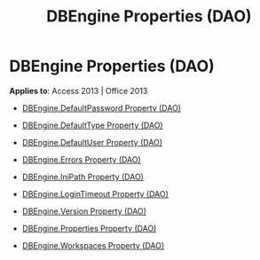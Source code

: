 ﻿---
title: DBEngine Properties (DAO)
TOCTitle: Properties
ms:assetid: 0aca1067-759b-41f4-9c17-affc7315a625
ms:mtpsurl: https://msdn.microsoft.com/library/Dn123648(v=office.15)
ms:contentKeyID: 52071290
ms.date: 09/18/2015
mtps_version: v=office.15
---

# DBEngine Properties (DAO)


**Applies to**: Access 2013 | Office 2013



  - [DBEngine.DefaultPassword Property (DAO)](dbengine-defaultpassword-property-dao.md)

  - [DBEngine.DefaultType Property (DAO)](dbengine-defaulttype-property-dao.md)

  - [DBEngine.DefaultUser Property (DAO)](dbengine-defaultuser-property-dao.md)

  - [DBEngine.Errors Property (DAO)](dbengine-errors-property-dao.md)

  - [DBEngine.IniPath Property (DAO)](dbengine-inipath-property-dao.md)

  - [DBEngine.LoginTimeout Property (DAO)](dbengine-logintimeout-property-dao.md)

  - [DBEngine.Version Property (DAO)](dbengine-version-property-dao.md)

  - [DBEngine.Properties Property (DAO)](dbengine-properties-property-dao.md)

  - [DBEngine.Workspaces Property (DAO)](dbengine-workspaces-property-dao.md)

